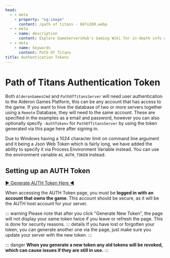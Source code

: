 ```yaml
---
head:
  - - meta
    - property: "og:image"
      content: /path of titans - 667x260.webp
  - - meta
    - name: description
      content: Explore GameServersHub's Gaming Wiki for in-depth info on Path of Titans. Find details on gameplay, features, and updates for the ultimate dino MMO adventure!
  - - meta
    - name: keywords
      content: Path Of Titans
title: Authentication Tokens
---
```


# Path of Titans Authentication Token

Both `AlderonGamesCmd` and `PathOfTitansServer` will need user authentication to the Alderon Games Platform, this can be any account that has access to the game. If you want to hive the database of two or more servers together using a `Remote` Database, they will need to the same account. These are specified in the examples as a email and password, however you can also optionally specify `-AuthToken=` for `PathOfTitansServer` by using the token generated via this page here after signing in.

Due to Windows having a 1024 character limit on command line argument and it being a Json Web Token which is fairly long, we have added the ability to specify it via Process Environment Variable instead. You can use the environment variable `AG_AUTH_TOKEN` instead.

## Setting up an AUTH Token

[▶ Generate AUTH Token Here ◀](https://alderongames.com/oauth/hosting-token)

When accessing the AUTH Token page, you must be **logged in with an account that owns the game**. This account should be secure, as it will be the AUTH host account for your server.

::: warning
Please note that after you click "Generate New Token", the page will not display your same token twice if you leave or refresh the page. This is done for security reasons.
::: details
If you have lost or forgotten your token, you can generate another one via the page, just make sure you update your server with the new token.
:::

::: danger
**When you generate a new token any old tokens will be revoked, which can cause issues if they are still in use.**
:::
